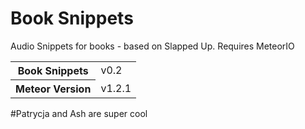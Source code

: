 # Book Snippets
Audio Snippets for books - based on Slapped Up.
Requires MeteorIO

<table>
  <tbody>
    <tr>
      <th>Book Snippets</th>
      <td>v0.2</td>
    </tr>
    <tr>
      <th>Meteor Version</th>
      <td>v1.2.1</td>
    </tr>
  </tbody>
</table>


#Patrycja and Ash are super cool